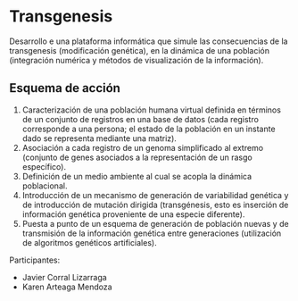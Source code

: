 # Transgenesis

Desarrollo e una plataforma informática que simule las consecuencias de la transgenesis (modificación genética), en la dinámica de una población (integración numérica y métodos de visualización de la información).

## Esquema de acción 
 
1. Caracterización de una población humana virtual definida en términos de un 
conjunto de registros en una base de datos (cada registro corresponde a una 
persona; el estado de la población en un instante dado se representa mediante 
una matriz).
2. Asociación a cada registro de un genoma simplificado al extremo (conjunto de 
genes asociados a la representación de un rasgo específico).  
3. Definición de un medio ambiente al cual se acopla la dinámica poblacional. 
4. Introducción de un mecanismo de generación de variabilidad genética y de 
introducción de mutación dirigida (transgénesis, esto es inserción de 
información genética proveniente de una especie diferente). 
5. Puesta a punto de un esquema de generación de población nuevas y de 
transmisión de la información genética entre generaciones (utilización de 
algoritmos genéticos artificiales). 

Participantes:
* Javier Corral Lizarraga
* Karen Arteaga Mendoza
